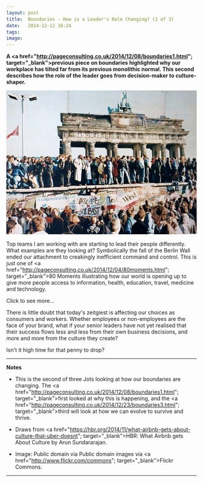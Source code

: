 ```yaml
---
layout: post
title:  Boundaries - How is a Leader's Role Changing? (2 of 3)
date:   2014-12-12 16:24
tags: 
image:
--- 
```


**A <a href="http://pageconsulting.co.uk/2014/12/08/boundaries1.html"; target="_blank">previous piece</a> on boundaries highlighted why our workplace has tilted far from its previous monolithic normal. This second describes how the role of the leader goes from decision-maker to culture-shaper.** 

![](/libb/images/berlin-wall.jpg)

Top teams I am working with are starting to lead their people differently. What examples are they looking at? Symbolically the fall of the Berlin Wall ended our attachment to creakingly inefficient command and control. This is just one of <a href="http://pageconsulting.co.uk/2014/12/04/80moments.html"; target="_blank">80 Moments</a> illustrating how our world is opening up to give more people access to information, health, education, travel, medicine and technology. 

<div id="restOfArticle" style="display:none">
Today alignment in companies is less through command, and more through common purpose and shared values. Supported by the opening access, and perhaps propelled by a revolution in software development to "open source" proving that vast untapped resources can be harnessed towards almost any technical, and complex challenge. <br><br>

If as leaders we want workers more to cooperate to solve problems, how must our contribution change? The "sharing economy" stretches our alternatives to the directive style that no longer works well. For example <b>Uber</b> (a taxi company) and <b>Airbnb</b> (overnight accommodation) both offer high-quality, global branded service to customers, and neither owns the assets (eg, the cars or the properties) or employs any of its providers (the drivers or the hosts).  <br><br>

But the two companies take completely different approaches to the challenges of exponential growth. Airbnb creates a feeling of community and partnership, to disseminate best practices. The co-founders stay at the homes of key hosts, seeking to build loyalty. In contrast, Uber keeps a distance from its providers. A gathering of Uber drivers is most likely a protest about centrally implemented changes to pricing or car loan payments – the drivers are, as it were, "locked in". After bad press but continuing success in raising investment, there is speculation that Uber's business plan is to be running driverless cars.<br><br>

While behavioural economists are happy to speculate on how far a shopper will go to save a penny or two, it is worth asking ourselves would we, after facing an angry driver or a fed up host, actually pay more next time? We vary, but as long as we have a choice and an alternative's cheaper, many will try it. <br><br> 

Think about Tesco, the second largest retailer in the world, once loved for its quality and low prices, that in three months while losing the war on prices, halved its profits and market value after “accounting irregularities”. Customers and investors are fleeing. <br><br>

How can Tesco rebuild trust? Yes price-match its new competitors, and will Tesco also need to reconsider its transparency, use of “big data” or strong-arming towards suppliers? Quite possibly.<br><br>

</div>
<a onclick="showMoreOrLess(this,'restOfArticle');">Click to see more...</a>

There is little doubt that today's zeitgiest is affecting our choices as consumers and workers. Whether employees or non-employees are the face of your brand, what if your senior leaders have not yet realised that their success flows less and less from their own business decisions, and more and more from the culture they create? 

Isn't it high time for that penny to drop? 

__________________
<b>Notes</b>

* This is the second of three Jots looking at how our boundaries are changing. The <a href="http://pageconsulting.co.uk/2014/12/08/boundaries1.html"; target="_blank">first</a> looked at why this is happening, and the <a href="http://pageconsulting.co.uk/2014/12/23/boundaries3.html"; target="_blank">third</a> will look at how we can evolve to survive and thrive.

* Draws from <a href="https://hbr.org/2014/11/what-airbnb-gets-about-culture-that-uber-doesnt"; target="_blank">HBR: What Airbnb gets About Culture </a>by Arun Sundararajan. 
 
* Image: Public domain via Public domain images via <a href="http://www.flickr.com/commons"; target="_blank">Flickr Commons</a>.

__________________







